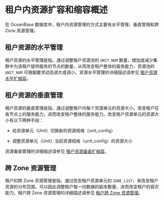# 租户内资源扩容和缩容概述

在 OceanBase 数据库中，租户内资源管理的方式主要有水平管理、垂直管理和跨 Zone 资源管理。

## 租户资源的水平管理

租户资源的水平管理是指，通过调整租户资源池的 `UNIT_NUM` 数量，增加或减少集群中为该租户提供服务的节点的数量，从而改变租户整体的服务能力，资源池的 `UNIT_NUM` 可根据要求动态调大或调小。资源水平管理的详细描述请参见 [租户资源水平扩缩容](../2.scale-in-and-scale-out-of-tenant-resources/2.horizontal-scaling-of-tenant-resources.md)。

## 租户资源的垂直管理

租户资源的垂直管理是指，通过调整租户内每个资源单元的资源大小，改变租户在各节点上的服务能力，进而改变租户整体的服务能力。改变租户资源单元的资源大小有以下两种手段：

* 给资源单元（Unit）切换新的资源规格（unit_config）

* 调整资源单元（Unit）当前资源规格（unit_config）的资源大小

资源垂直管理的详细描述请参见 [租户资源垂直扩缩容](../2.scale-in-and-scale-out-of-tenant-resources/3.vertical-scaling-of-tenant-resources.md)。

## 跨 Zone 资源管理

租户的跨 Zone 资源管理是指，通过改变租户资源单元的 `ZONE_LIST`，来改变租户资源的分布范围，可以因此调整租户每一份数据的副本数量，进而改变租户的容灾能力。租户跨 Zone 资源管理的详细描述请参见 [租户跨 Zone 资源管理](../2.scale-in-and-scale-out-of-tenant-resources/4.tenant-cross-zone-resource-management.md)。
